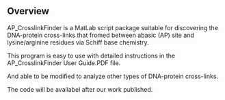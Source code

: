 ## Overview
 AP_CrosslinkFinder is a MatLab script package suitable for discovering the DNA-protein cross-links that fromed between abasic (AP) site and lysine/arginine residues via Schiff base chemistry.

This program is easy to use with detailed instructions in the AP_CrosslinkFinder User Guide.PDF file.

And able to be modified to analyze other types of DNA-protein cross-links.

The code will be availabel after our work published.
